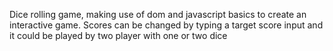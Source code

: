 Dice rolling game, making use of dom and javascript basics to create an interactive game. Scores can be changed by typing a target score input and it could be played by two player with one or two dice

